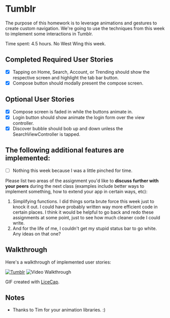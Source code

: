 # Tumblr

The purpose of this homework is to leverage animations and gestures to create custom navigation. We're going to use the techniques from this week to implement some interactions in Tumblr.

Time spent: 4.5 hours. No West Wing this week.

## Completed Required User Stories

- [X] Tapping on Home, Search, Account, or Trending should show the respective screen and highlight the tab bar button.
- [X] Compose button should modally present the compose screen.

## Optional User Stories

- [X] Compose screen is faded in while the buttons animate in.
- [X] Login button should show animate the login form over the view controller.
- [X] Discover bubble should bob up and down unless the SearchViewController is tapped.

## The following **additional** features are implemented:

- [ ] Nothing this week because I was a little pinched for time.

Please list two areas of the assignment you'd like to **discuss further with your peers** during the next class (examples include better ways to implement something, how to extend your app in certain ways, etc):

1. Simplifying functions. I did things sorta brute force this week just to knock it out. I could have probably written way more efficient code in certain places. I think it would be helpful to go back and redo these assignments at some point, just to see how much cleaner code I could write.
2. And for the life of me, I couldn't get my stupid status bar to go white. Any ideas on that one?

## Walkthrough 

Here's a walkthrough of implemented user stories:

[![Tumblr](http://i.imgur.com/0438hP3.png)](https://youtu.be/hvRzM8s-4Fo "Tumblr")
<img src='http://i.imgur.com/06TRW97.gif' title='Video Walkthrough' width='' alt='Video Walkthrough' />

GIF created with [LiceCap](http://www.cockos.com/licecap/).

## Notes

* Thanks to Tim for your animation libraries. :)
